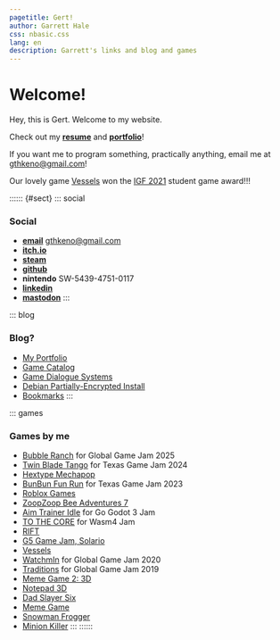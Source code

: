 ```yaml
---
pagetitle: Gert!
author: Garrett Hale
css: nbasic.css
lang: en
description: Garrett's links and blog and games
---
```


# Welcome!

Hey, this is Gert. Welcome to my website.

Check out my [**resume**](resume/) and [**portfolio**](portfolio/)!

If you want me to program something, practically anything, email me at <gthkeno@gmail.com>!

Our lovely game [Vessels](https://store.steampowered.com/app/1371330/Vessels/)
won the [IGF 2021](https://igf.com/2021) student game award!!!

:::::: {#sect}
::: social
### Social

- [**email**](mailto:gthkeno@gmail.com) gthkeno@gmail.com
- [**itch.io**](https://gertkeno.itch.io/)
- [**steam**](https://steamcommunity.com/id/gertman)
- [**github**](https://github.com/Gertkeno)
- **nintendo** SW-5439-4751-0117
- [**linkedin**](https://www.linkedin.com/in/garrett-hale-43b907b9/)
- <a rel="me" href="https://mastodon.gamedev.place/@gertkeno"><b>mastodon</b></a>
:::

::: blog
### Blog?

- [My Portfolio](portfolio/)
- [Game Catalog](catalog/)
- [Game Dialogue Systems](dialogue-systems/)
- [Debian Partially-Encrypted Install](half-crypto/)
- [Bookmarks](bookmarks/)
:::

::: games
### Games by me

- [Bubble Ranch](https://generalred.itch.io/bubble-ranch-a-cozy-hunt) for Global
  Game Jam 2025
- [Twin Blade Tango](https://gertkeno.itch.io/twin-blade-tango) for Texas Game
  Jam 2024
- [Hextype Mechapop](https://luckyson.itch.io/hextype-mechapop)
- [BunBun Fun Run](https://gertkeno.itch.io/bun-bun-fun-run) for Texas Game Jam
  2023
- [Roblox Games](https://www.roblox.com/groups/5747787/Sand-Shark-Games)
- [ZoopZoop Bee Adventures 7](https://zoopzoopadventures.com/)
- [Aim Trainer Idle](https://hankik.itch.io/aim-trainer-idle) for Go Godot 3 Jam
- [TO THE CORE](https://gertkeno.itch.io/to-the-core) for Wasm4 Jam
- [RIFT](https://www.trionworlds.com/rift/en/)
- [G5 Game Jam, Solario](https://solariogame.itch.io/solario)
- [Vessels](https://store.steampowered.com/app/1371330/Vessels/)
- [WatchmIn](https://globalgamejam.org/2020/games/global-game-jam-2020-2) for
  Global Game Jam 2020
- [Traditions](https://globalgamejam.org/2019/games/traditions) for Global Game
  Jam 2019
- [Meme Game 2: 3D](https://bitbucket.org/Gertkeno/meme-game-23d/downloads/)
- [Notepad 3D](https://bitbucket.org/Gertkeno/notepad3d/downloads/)
- [Dad Slayer Six](https://gamejolt.com/games/dad-slayer-six/166188)
- [Meme Game](https://gamejolt.com/games/meme-game/163369)
- [Snowman Frogger](https://gamejolt.com/games/snowman-frogger/115638)
- [Minion Killer](https://gamejolt.com/games/minion-killer/79776)
:::
::::::
